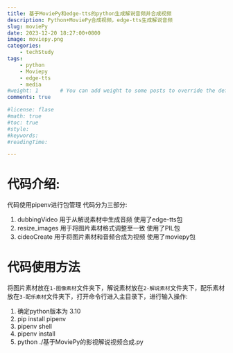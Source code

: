 ```yaml
---
title: 基于MoviePy和edge-tts的python生成解说音频并合成视频
description: Python+MoviePy合成视频，edge-tts生成解说音频
slug: moviePy
date: 2023-12-20 18:27:00+0800
image: moviepy.png
categories:
    - techStudy
tags:
    - python
    - Moviepy
    - edge-tts
    - media
#weight: 1       # You can add weight to some posts to override the default sorting (date descending)
comments: true

#license: flase
#math: true
#toc: true
#style: 
#keywords:
#readingTime:

---
```

# 代码介绍:

代码使用pipenv进行包管理
代码分为三部分:
1. dubbingVideo 用于从解说素材中生成音频 使用了edge-tts包
2. resize_images 用于将图片素材格式调整至一致 使用了PIL包
3. cideoCreate 用于将图片素材和音频合成为视频 使用了moviepy包


# 代码使用方法

将图片素材放在`1-图像素材`文件夹下，解说素材放在`2-解说素材`文件夹下，配乐素材放在`3-配乐素材`文件夹下，打开命令行进入主目录下，进行输入操作:

1. 确定python版本为 3.10
2. pip install pipenv
3. pipenv shell
4. pipenv install
5. python ./基于MoviePy的影视解说视频合成.py

